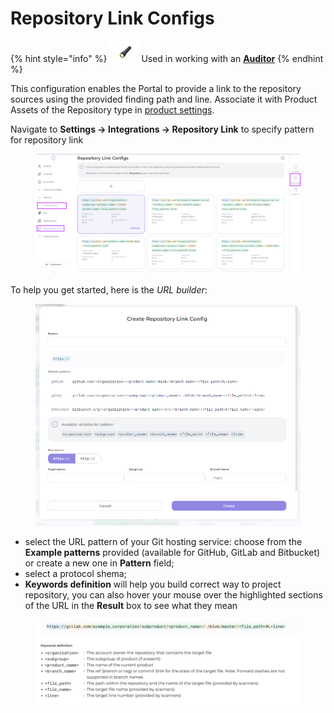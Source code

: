 # Repository Link Configs

{% hint style="info" %}
<img src="../../.gitbook/assets/image (8) (1).png" alt="" data-size="line">Used in working with an [**Auditor**](broken-reference)
{% endhint %}

This configuration enables the Portal to provide a link to the repository sources using the provided finding path and line. Associate it with Product Assets of the Repository type in [product settings](../../auditor/settings/appsec-portal-cooperation/product-asset-setting.md).

Navigate to **Settings → Integrations → Repository Link** to specify pattern for repository link

<figure><img src="../../.gitbook/assets/repos link.png" alt=""><figcaption></figcaption></figure>

To help you get started, here is the _URL builder_:

<figure><img src="../../.gitbook/assets/repos link2.png" alt=""><figcaption></figcaption></figure>

* select the URL pattern of your Git hosting service: choose from the **Example patterns** provided (available for GitHub, GitLab and Bitbucket) or create a new one in **Pattern** field;
* select a protocol shema;
* **Keywords definition** will help you build correct way to project repository, you can also hover your mouse over the highlighted sections of the URL in the **Result** box to see what they mean

<figure><img src="../../.gitbook/assets/image (9) (1).png" alt=""><figcaption></figcaption></figure>
